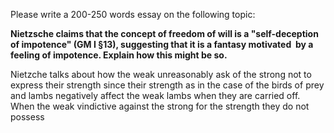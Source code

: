 Please write a 200-250 words essay on the following topic:

**Nietzsche claims that the concept of freedom of will is a "self-deception of impotence" (GM I §13), suggesting that it is a fantasy motivated  by a feeling of impotence. Explain how this might be so.**

Nietzche talks about how the weak unreasonably ask of the strong not to express their strength since their strength as in the case of the birds of prey and lambs negatively affect the weak lambs when they are carried off. When the weak vindictive against the strong for the strength they do not possess 